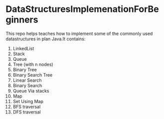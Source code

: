 # DataStructuresImplemenationForBeginners

This repo helps teaches how to implement some of the commonly used datastructures in plan Java.It contains:

1. LinkedList
2. Stack
3. Queue
4. Tree (with n nodes)
5. Binary Tree
6. Binary Search Tree
7. Linear Search
8. Binary Search
9. Queue Via stacks
10. Map
11. Set Using Map 
12. BFS traversal
13. DFS traversal
